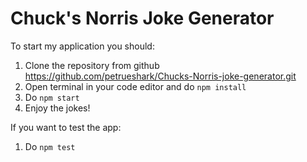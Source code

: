 # Chuck's Norris Joke Generator

To start my application you should:

1. Clone the repository from github https://github.com/petrueshark/Chucks-Norris-joke-generator.git
2. Open terminal in your code editor and do `npm install`
3. Do `npm start`
4. Enjoy the jokes!

If you want to test the app:

1. Do `npm test`
